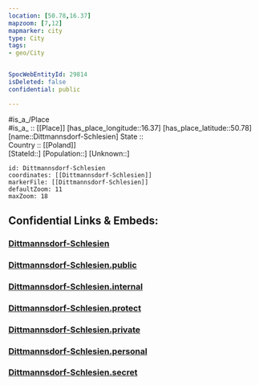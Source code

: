 ```yaml
---
location: [50.78,16.37] 
mapzoom: [7,12] 
mapmarker: city 
type: City
tags:
- geo/City


SpocWebEntityId: 29814
isDeleted: false
confidential: public

---
```

#is_a_/Place  
#is_a_ :: [[Place]] 
[has_place_longitude::16.37] 
[has_place_latitude::50.78] 
[name::Dittmannsdorf-Schlesien] 
State ::  
Country :: [[Poland]]  
[StateId::] 
[Population::] 
[Unknown::] 


```leaflet
id: Dittmannsdorf-Schlesien
coordinates: [[Dittmannsdorf-Schlesien]] 
markerFile: [[Dittmannsdorf-Schlesien]] 
defaultZoom: 11 
maxZoom: 18
```


## Confidential Links & Embeds: 

### [Dittmannsdorf-Schlesien](/_Standards/Earth/Continent/Europe/Europe~East/Poland/Provinces~Poland/Lower_Silesian/City/Dittmannsdorf-Schlesien.md) 

### [Dittmannsdorf-Schlesien.public](/_public/Earth/Continent/Europe/Europe~East/Poland/Provinces~Poland/Lower_Silesian/City/Dittmannsdorf-Schlesien.public.md) 

### [Dittmannsdorf-Schlesien.internal](/_internal/Earth/Continent/Europe/Europe~East/Poland/Provinces~Poland/Lower_Silesian/City/Dittmannsdorf-Schlesien.internal.md) 

### [Dittmannsdorf-Schlesien.protect](/_protect/Earth/Continent/Europe/Europe~East/Poland/Provinces~Poland/Lower_Silesian/City/Dittmannsdorf-Schlesien.protect.md) 

### [Dittmannsdorf-Schlesien.private](/_private/Earth/Continent/Europe/Europe~East/Poland/Provinces~Poland/Lower_Silesian/City/Dittmannsdorf-Schlesien.private.md) 

### [Dittmannsdorf-Schlesien.personal](/_personal/Earth/Continent/Europe/Europe~East/Poland/Provinces~Poland/Lower_Silesian/City/Dittmannsdorf-Schlesien.personal.md) 

### [Dittmannsdorf-Schlesien.secret](/_secret/Earth/Continent/Europe/Europe~East/Poland/Provinces~Poland/Lower_Silesian/City/Dittmannsdorf-Schlesien.secret.md)

